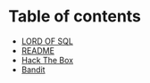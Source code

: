 # Table of contents

* [LORD OF SQL](Lordofsql.md)
* [README](readme.md)
* [Hack The Box](hack-the-box.md)
* [Bandit](bandit.md)

